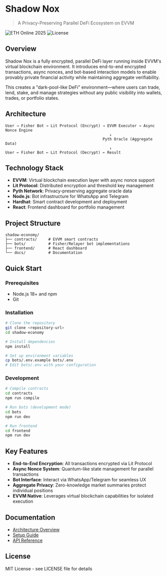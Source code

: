 # Shadow Nox

> A Privacy-Preserving Parallel DeFi Ecosystem on EVVM

![ETH Online 2025](https://img.shields.io/badge/ETH%20Online-2025-blue)
![License](https://img.shields.io/badge/license-MIT-green)

## Overview

Shadow Nox is a fully encrypted, parallel DeFi layer running inside EVVM's virtual blockchain environment. It introduces end-to-end encrypted transactions, async nonces, and bot-based interaction models to enable provably private financial activity while maintaining aggregate verifiability.

This creates a "dark-pool-like DeFi" environment—where users can trade, lend, stake, and manage strategies without any public visibility into wallets, trades, or portfolio states.

## Architecture

```
User → Fisher Bot → Lit Protocol (Encrypt) → EVVM Executor → Async Nonce Engine
                                              ↓
                                           Pyth Oracle (Aggregate Data)
                                              ↓
User ← Fisher Bot ← Lit Protocol (Decrypt) ← Result
```

## Technology Stack

- **EVVM**: Virtual blockchain execution layer with async nonce support
- **Lit Protocol**: Distributed encryption and threshold key management
- **Pyth Network**: Privacy-preserving aggregate oracle data
- **Node.js**: Bot infrastructure for WhatsApp and Telegram
- **Hardhat**: Smart contract development and deployment
- **React**: Frontend dashboard for portfolio management

## Project Structure

```
shadow-economy/
├── contracts/     # EVVM smart contracts
├── bots/          # Fisher/Relayer bot implementations
├── frontend/      # React dashboard
└── docs/          # Documentation
```

## Quick Start

### Prerequisites

- Node.js 18+ and npm
- Git

### Installation

```bash
# Clone the repository
git clone <repository-url>
cd shadow-economy

# Install dependencies
npm install

# Set up environment variables
cp bots/.env.example bots/.env
# Edit bots/.env with your configuration
```

### Development

```bash
# Compile contracts
cd contracts
npm run compile

# Run bots (development mode)
cd bots
npm run dev

# Run frontend
cd frontend
npm run dev
```

## Key Features

- **End-to-End Encryption**: All transactions encrypted via Lit Protocol
- **Async Nonce System**: Quantum-like state management for parallel transactions
- **Bot Interface**: Interact via WhatsApp/Telegram for seamless UX
- **Aggregate Privacy**: Zero-knowledge market summaries protect individual positions
- **EVVM Native**: Leverages virtual blockchain capabilities for isolated execution

## Documentation

- [Architecture Overview](docs/architecture.md)
- [Setup Guide](docs/setup.md)
- [API Reference](docs/api-reference.md)


## License

MIT License - see LICENSE file for details

